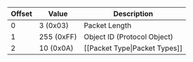 | Offset | Value | Description |
| - | - | - |
| 0 | 3 (0x03) | Packet Length |
| 1 | 255 (0xFF) | Object ID (Protocol Object) |
| 2 | 10 (0x0A) | [[Packet Type\|Packet Types]] |